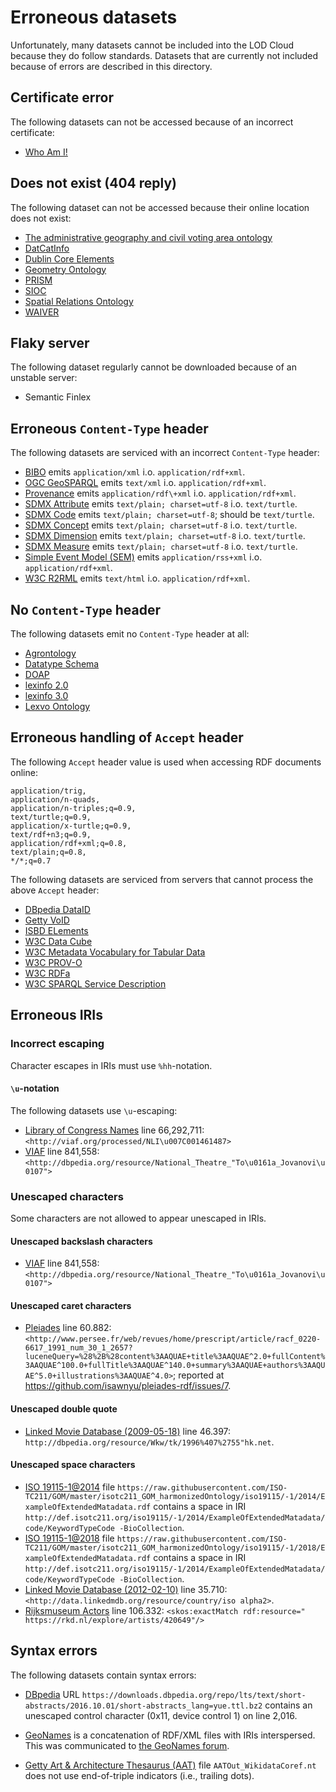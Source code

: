 # Erroneous datasets

Unfortunately, many datasets cannot be included into the LOD Cloud
because they do follow standards.  Datasets that are currently not
included because of errors are described in this directory.

## Certificate error

The following datasets can not be accessed because of an incorrect
certificate:

  - [Who Am I!](wai@2010-11-08.json)

## Does not exist (404 reply)

The following dataset can not be accessed because their online
location does not exist:

  - [The administrative geography and civil voting area ontology](admingeo.json)
  - [DatCatInfo](datcat.json)
  - [Dublin Core Elements](dce.json)
  - [Geometry Ontology](os_geo.json)
  - [PRISM](prism@2.1.json)
  - [SIOC](sioc@1.36.json)
  - [Spatial Relations Ontology](sro.json)
  - [WAIVER](wv.json)

## Flaky server

The following dataset regularly cannot be downloaded because of an
unstable server:

  - Semantic Finlex

## Erroneous `Content-Type` header

The following datasets are serviced with an incorrect `Content-Type`
header:

  - [BIBO](bibo.json) emits `application/xml`
    i.o. `application/rdf+xml`.
  - [OGC GeoSPARQL](geo.json) emits `text/xml` i.o.
    `application/rdf+xml`.
  - [Provenance](provenance.json) emits `application/rdf\+xml` i.o.
    `application/rdf+xml`.
  - [SDMX Attribute](sdmx-attribute.json) emits `text/plain;
    charset=utf-8` i.o. `text/turtle`.
  - [SDMX Code](sdmx-code.json) emits `text/plain; charset=utf-8`;
    should be `text/turtle`.
  - [SDMX Concept](sdmx-concept.json) emits `text/plain;
    charset=utf-8` i.o. `text/turtle`.
  - [SDMX Dimension](sdmx-dimension.json) emits `text/plain;
    charset=utf-8` i.o. `text/turtle`.
  - [SDMX Measure](sdmx-measure.json) emits `text/plain;
    charset=utf-8` i.o. `text/turtle`.
  - [Simple Event Model (SEM)](sem.json) emits `application/rss+xml`
    i.o. `application/rdf+xml`.
  - [W3C R2RML](rr.json) emits `text/html` i.o. `application/rdf+xml`.

## No `Content-Type` header

The following datasets emit no `Content-Type` header at all:

  - [Agrontology](agrontology.json)
  - [Datatype Schema](dtype.json)
  - [DOAP](doap.json)
  - [lexinfo 2.0](lexinfo@2.0.json)
  - [lexinfo 3.0](lexinfo@3.0.json)
  - [Lexvo Ontology](lvont.json)

## Erroneous handling of `Accept` header

The following `Accept` header value is used when accessing RDF
documents online:

```
application/trig,
application/n-quads,
application/n-triples;q=0.9,
text/turtle;q=0.9,
application/x-turtle;q=0.9,
text/rdf+n3;q=0.9,
application/rdf+xml;q=0.8,
text/plain;q=0.8,
*/*;q=0.7
```

The following datasets are serviced from servers that cannot process
the above `Accept` header:

  - [DBpedia DataID](dataid.json)
  - [Getty VoID](getty-void.json)
  - [ISBD ELements](isbd.json)
  - [W3C Data Cube](qb@0.2.json)
  - [W3C Metadata Vocabulary for Tabular Data](csvw.json)
  - [W3C PROV-O](prov.json)
  - [W3C RDFa](rdfa@2013-03-11.json)
  - [W3C SPARQL Service Description](sd@1.1.json)

## Erroneous IRIs

### Incorrect escaping

Character escapes in IRIs must use `%hh`-notation.

#### `\u`-notation

The following datasets use `\u`-escaping:

  - [Library of Congress Names](loc-names.json) line 66,292,711:
    `<http://viaf.org/processed/NLI\u007C001461487>`
  - [VIAF](viaf.json) line 841,558:
    `<http://dbpedia.org/resource/National_Theatre_"To\u0161a_Jovanovi\u0107">`

### Unescaped characters

Some characters are not allowed to appear unescaped in IRIs.

#### Unescaped backslash characters

  - [VIAF](viaf.json) line 841,558:
    `<http://dbpedia.org/resource/National_Theatre_"To\u0161a_Jovanovi\u0107">`

#### Unescaped caret characters

  - [Pleiades](pleiades.json) line 60.882:
    `<http://www.persee.fr/web/revues/home/prescript/article/racf_0220-6617_1991_num_30_1_2657?luceneQuery=%28%2B%28content%3AAQUAE+title%3AAQUAE^2.0+fullContent%3AAQUAE^100.0+fullTitle%3AAQUAE^140.0+summary%3AAQUAE+authors%3AAQUAE^5.0+illustrations%3AAQUAE^4.0>`;
    reported at <https://github.com/isawnyu/pleiades-rdf/issues/7>.

#### Unescaped double quote

  - [Linked Movie Database (2009-05-18)](linkedmdb@2009-05-18.json)
    line 46.397:
    `http://dbpedia.org/resource/Wkw/tk/1996%407%2755"hk.net`.

#### Unescaped space characters

  - [ISO 19115-1@2014](iso_19115-1@2014.json) file
    `https://raw.githubusercontent.com/ISO-TC211/GOM/master/isotc211_GOM_harmonizedOntology/iso19115/-1/2014/ExampleOfExtendedMatadata.rdf`
    contains a space in IRI
    `http://def.isotc211.org/iso19115/-1/2014/ExampleOfExtendedMatadata/code/KeywordTypeCode
    -BioCollection`.
  - [ISO 19115-1@2018](iso_19115-1@2018.json) file
    `https://raw.githubusercontent.com/ISO-TC211/GOM/master/isotc211_GOM_harmonizedOntology/iso19115/-1/2018/ExampleOfExtendedMatadata.rdf`
    contains a space in IRI
    `http://def.isotc211.org/iso19115/-1/2014/ExampleOfExtendedMatadata/code/KeywordTypeCode
    -BioCollection`.
  - [Linked Movie Database (2012-02-10)](linkedmdb@2012-02-10.json)
    line 35.710: `<http://data.linkedmdb.org/resource/country/iso
    alpha2>`.
  - [Rijksmuseum Actors](actors.json) line 106.332: `<skos:exactMatch
    rdf:resource=" https://rkd.nl/explore/artists/420649"/>`

## Syntax errors

The following datasets contain syntax errors:

  - [DBpedia](dbpedia@2019-08-30.json) URL
    `https://downloads.dbpedia.org/repo/lts/text/short-abstracts/2016.10.01/short-abstracts_lang=yue.ttl.bz2`
    contains an unescaped control character (0x11, device control 1)
    on line 2,016.

  - [GeoNames](gn.json) is a concatenation of RDF/XML files with IRIs
    interspersed.  This was communicated to [the GeoNames
    forum](http://forum.geonames.org/gforum/posts/list/36258.page).

  - [Getty Art & Architecture Thesaurus (AAT)](aat.json) file
    `AATOut_WikidataCoref.nt` does not use end-of-triple indicators
    (i.e., trailing dots).
